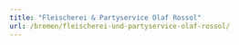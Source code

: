 ```yaml
---
title: "Fleischerei & Partyservice Olaf Rossol"
url: /bremen/fleischerei-und-partyservice-olaf-rossol/
---
```

